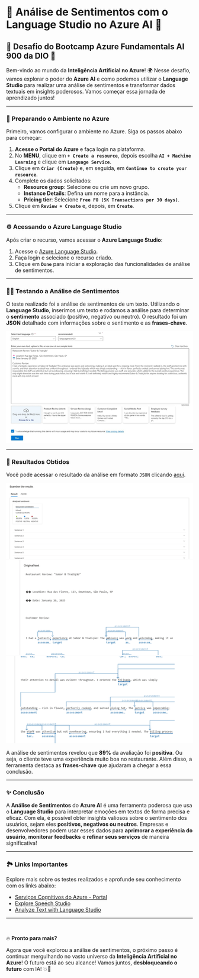# 🤖 **Análise de Sentimentos com o Language Studio no Azure AI** 💬

## 🚀 **Desafio do Bootcamp Azure Fundamentals AI 900 da DIO** 🚀

Bem-vindo ao mundo da **Inteligência Artificial no Azure**! 🌍 Nesse desafio, vamos explorar o poder do **Azure AI** e como podemos utilizar o **Language Studio** para realizar uma análise de sentimentos e transformar dados textuais em insights poderosos. Vamos começar essa jornada de aprendizado juntos!

---

### 🔧 **Preparando o Ambiente no Azure**

Primeiro, vamos configurar o ambiente no Azure. Siga os passos abaixo para começar:

1. **Acesse o Portal do Azure** e faça login na plataforma.
2. No **MENU**, clique em **`+ Create a resource`**, depois escolha **`AI + Machine Learning`** e clique em **`Language Service`**.
3. Clique em **`Criar (Create)`** e, em seguida, em **`Continue to create your resource`**.
4. Complete os dados solicitados:
    - **Resource group**: Selecione ou crie um novo grupo.
    - **Instance Details**: Defina um nome para a instância.
    - **Pricing tier**: Selecione **`Free FO (5K Transactions per 30 days)`**.
5. Clique em **`Review + Create`** e, depois, em **`Create`**.

---

### ⚙️ **Acessando o Azure Language Studio**

Após criar o recurso, vamos acessar o **Azure Language Studio**:

1. Acesse o [Azure Language Studio](https://language.cognitive.azure.com/?azure-portal=true).
2. Faça login e selecione o recurso criado.
3. Clique em **`Done`** para iniciar a exploração das funcionalidades de análise de sentimentos.

---

### 👩‍💻 **Testando a Análise de Sentimentos**

O teste realizado foi a análise de sentimentos de um texto. Utilizando o **Language Studio**, inserimos um texto e rodamos a análise para determinar o **sentimento** associado (positivo, negativo ou neutro). O resultado foi um **JSON** detalhado com informações sobre o sentimento e as **frases-chave**.

![Resultado da Análise de Sentimentos](assets/screenshots/testing.jpg)

---

### 🎯 **Resultados Obtidos**

Você pode acessar o resultado da análise em formato `JSON` clicando [aqui](assets/outputs/result.json).

![Resultado Obtido](assets/outputs/result1.png)
![Resultado Obtido](assets/outputs/result2.png)
![Resultado Obtido](assets/outputs/result3.png)

A análise de sentimentos revelou que **89%** da avaliação foi **positiva**. Ou seja, o cliente teve uma experiência muito boa no restaurante. Além disso, a ferramenta destaca as **frases-chave** que ajudaram a chegar a essa conclusão.

---

### ✨ **Conclusão**

A **Análise de Sentimentos** do **Azure AI** é uma ferramenta poderosa que usa o **Language Studio** para interpretar emoções em textos de forma precisa e eficaz. Com ela, é possível obter insights valiosos sobre o sentimento dos usuários, sejam eles **positivos, negativos ou neutros**. Empresas e desenvolvedores podem usar esses dados para **aprimorar a experiência do usuário**, **monitorar feedbacks** e **refinar seus serviços** de maneira significativa!

---

### 🏞️ **Links Importantes**

Explore mais sobre os testes realizados e aprofunde seu conhecimento com os links abaixo:

- [Serviços Cognitivos do Azure - Portal](https://speech.microsoft.com/portal)
- [Explore Speech Studio](https://aka.ms/ai900-speech)
- [Analyze Text with Language Studio](https://aka.ms/ai900-text-analysis)

---

<br>

🔥 **Pronto para mais?** 

Agora que você explorou a análise de sentimentos, o próximo passo é continuar mergulhando no vasto universo da **Inteligência Artificial no Azure**! O futuro está ao seu alcance!
Vamos juntos, **desbloqueando o futuro** com IA! 💥🚀

